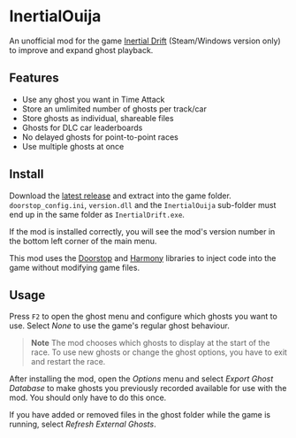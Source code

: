 # InertialOuija

An unofficial mod for the game [Inertial Drift] (Steam/Windows version only) to improve and expand ghost playback.

[Inertial Drift]: https://store.steampowered.com/app/1184480/Inertial_Drift/

## Features

- Use any ghost you want in Time Attack
- Store an umlimited number of ghosts per track/car
- Store ghosts as individual, shareable files
- Ghosts for DLC car leaderboards
- No delayed ghosts for point-to-point races
- Use multiple ghosts at once

## Install

Download the [latest release] and extract into the game folder. `doorstop_config.ini`, `version.dll` and the
`InertialOuija` sub-folder must end up in the same folder as `InertialDrift.exe`.

If the mod is installed correctly, you will see the mod's version number in the bottom left corner of the main
menu.

This mod uses the [Doorstop] and [Harmony] libraries to inject code into the game without modifying game files.

[latest release]: https://github.com/kalimag/InertialOuija/releases
[Doorstop]: https://github.com/NeighTools/UnityDoorstop/
[Harmony]: https://github.com/pardeike/Harmony

## Usage

Press `F2` to open the ghost menu and configure which ghosts you want to use. Select *None* to use the game's
regular ghost behaviour.

> **Note** The mod chooses which ghosts to display at the start of the race. To use new ghosts or change the ghost
> options, you have to exit and restart the race.

After installing the mod, open the *Options* menu and select *Export Ghost Database* to make ghosts you previously
recorded available for use with the mod. You should only have to do this once.

If you have added or removed files in the ghost folder while the game is running, select *Refresh External Ghosts*.
